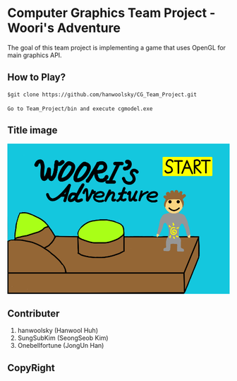 # Computer Graphics Team Project - Woori's Adventure
The goal of this team project is implementing a game that uses OpenGL for main graphics API.

## How to Play?
    $git clone https://github.com/hanwoolsky/CG_Team_Project.git
    
    Go to Team_Project/bin and execute cgmodel.exe

## Title image
<img width="1600" alt="Title image" src="./Team_Project/bin/images/CGTitle.png">

## Contributer
1. hanwoolsky (Hanwool Huh)
2. SungSubKim (SeongSeob Kim)
3. Onebellfortune (JongUn Han)

## CopyRight